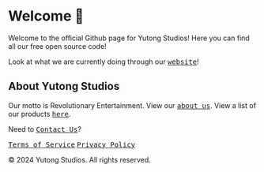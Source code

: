 # Welcome 👋
Welcome to the official Github page for Yutong Studios! Here you can find all our free open source code!

Look at what we are currently doing through our <kbd>[website](https://yutongstudios.com)</kbd>!

## About Yutong Studios
Our motto is Revolutionary Entertainment.
View our <kbd>[about us](https://yutongstudios.com/about)</kbd>.
View a list of our products <kbd>[here](https://yutongstudios.com/products)</kbd>.

Need to <kbd>[Contact Us](https://yutongstudios.com/contact)</kbd>?

<kbd>[Terms of Service](https://yutongstudios.com/terms-of-service)</kbd> <kbd>[Privacy Policy](https://yutongstudios.com/privacy-policy)</kbd>

© 2024 Yutong Studios. All rights reserved.
<!--

**Here are some ideas to get you started:**

🙋‍♀️ A short introduction - what is your organization all about?
🌈 Contribution guidelines - how can the community get involved?
👩‍💻 Useful resources - where can the community find your docs? Is there anything else the community should know?
🍿 Fun facts - what does your team eat for breakfast?
🧙 Remember, you can do mighty things with the power of [Markdown](https://docs.github.com/github/writing-on-github/getting-started-with-writing-and-formatting-on-github/basic-writing-and-formatting-syntax)
-->
